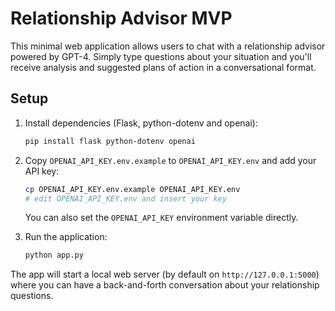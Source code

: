 # Relationship Advisor MVP

This minimal web application allows users to chat with a relationship advisor
powered by GPT-4. Simply type questions about your situation and you'll receive
analysis and suggested plans of action in a conversational format.

## Setup

1. Install dependencies (Flask, python-dotenv and openai):
   ```bash
   pip install flask python-dotenv openai
   ```

2. Copy `OPENAI_API_KEY.env.example` to `OPENAI_API_KEY.env` and add your API key:
   ```bash
   cp OPENAI_API_KEY.env.example OPENAI_API_KEY.env
   # edit OPENAI_API_KEY.env and insert your key
   ```
   You can also set the `OPENAI_API_KEY` environment variable directly.

3. Run the application:
   ```bash
   python app.py
   ```

The app will start a local web server (by default on `http://127.0.0.1:5000`) where you can
have a back-and-forth conversation about your relationship questions.
